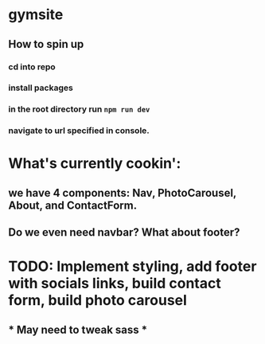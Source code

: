 # gymsite
## How to spin up
### cd into repo
### install packages
### in the root directory run `npm run dev`
### navigate to url specified in console. 
#
#
# What's currently cookin':
## we have 4 components: Nav, PhotoCarousel, About, and ContactForm. 
## Do we even need navbar? What about footer?
# TODO: Implement styling, add footer with socials links, build contact form, build photo carousel
## * May need to tweak sass * 
